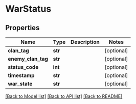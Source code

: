 # WarStatus

## Properties
Name | Type | Description | Notes
------------ | ------------- | ------------- | -------------
**clan_tag** | **str** |  | [optional] 
**enemy_clan_tag** | **str** |  | [optional] 
**status_code** | **int** |  | [optional] 
**timestamp** | **str** |  | [optional] 
**war_state** | **str** |  | [optional] 

[[Back to Model list]](../README.md#documentation-for-models) [[Back to API list]](../README.md#documentation-for-api-endpoints) [[Back to README]](../README.md)

